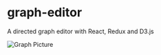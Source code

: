 # graph-editor
A directed graph editor with React, Redux and D3.js


![Graph Picture](https://cloud.githubusercontent.com/assets/)